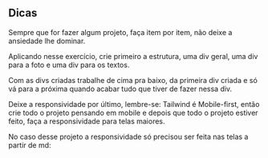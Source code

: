 ## Dicas

Sempre que for fazer algum projeto, faça item por item, não deixe a ansiedade lhe dominar.

Aplicando nesse exercício, crie primeiro a estrutura, uma div geral, uma div para a foto e uma div para os textos.

Com as divs criadas trabalhe de cima pra baixo, da primeira div criada e só vá para a próxima quando acabar tudo que tiver de fazer nessa div.

Deixe a responsividade por último, lembre-se: Tailwind é Mobile-first, então crie todo o projeto pensando em mobile e depois que todo o projeto estiver feito, faça a responsividade para telas maiores.

No caso desse projeto a responsividade só precisou ser feita nas telas a partir de md:
